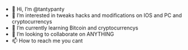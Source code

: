 - 👋 Hi, I’m @tantypanty
- 👀 I’m interested in tweaks hacks and modifications on IOS and PC and cryptocurrencys
- 🌱 I’m currently learning Bitcoin and cryptocurrencys
- 💞️ I’m looking to collaborate on ANYTHING
- 📫 How to reach me you cant

<!---
tantypanty/tantypanty is a ✨ special ✨ repository because its `README.md` (this file) appears on your GitHub profile.
You can click the Preview link to take a look at your changes.
--->
